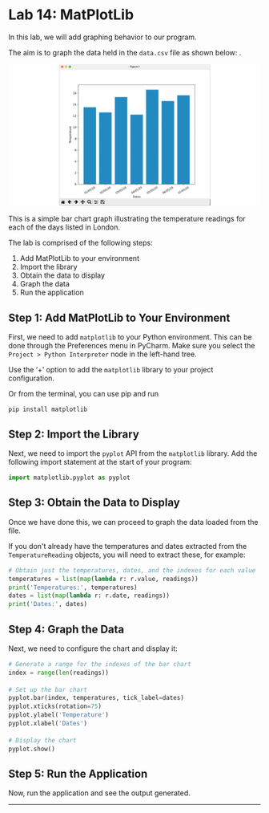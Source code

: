 # Lab 14: MatPlotLib 

In this lab, we will add graphing behavior to our program. 

The aim is to graph the data held in the `data.csv` file as shown below:
.

![Bar Chart](lab-a-barchart.png)

This is a simple bar chart graph illustrating the temperature readings for each of the days listed in London.

The lab is comprised of the following steps:
1. Add MatPlotLib to your environment
2. Import the library
3. Obtain the data to display
4. Graph the data
5. Run the application

## Step 1: Add MatPlotLib to Your Environment

First, we need to add `matplotlib` to your Python environment. This can be done through the Preferences menu in PyCharm. Make sure you select the `Project > Python Interpreter` node in the left-hand tree.

Use the ‘+’ option to add the `matplotlib` library to your project configuration.

Or from the terminal, you can use pip and run 

```
pip install matplotlib
```

## Step 2: Import the Library

Next, we need to import the `pyplot` API from the `matplotlib` library. Add the following import statement at the start of your program:

```python
import matplotlib.pyplot as pyplot
```

## Step 3: Obtain the Data to Display

Once we have done this, we can proceed to graph the data loaded from the file.

If you don't already have the temperatures and dates extracted from the `TemperatureReading` objects, you will need to extract these, for example:

```python
# Obtain just the temperatures, dates, and the indexes for each value
temperatures = list(map(lambda r: r.value, readings))
print('Temperatures:', temperatures)
dates = list(map(lambda r: r.date, readings))
print('Dates:', dates)
```

## Step 4: Graph the Data

Next, we need to configure the chart and display it:

```python
# Generate a range for the indexes of the bar chart
index = range(len(readings))

# Set up the bar chart
pyplot.bar(index, temperatures, tick_label=dates)
pyplot.xticks(rotation=75)
pyplot.ylabel('Temperature')
pyplot.xlabel('Dates')

# Display the chart
pyplot.show()
```

## Step 5: Run the Application

Now, run the application and see the output generated.

---
